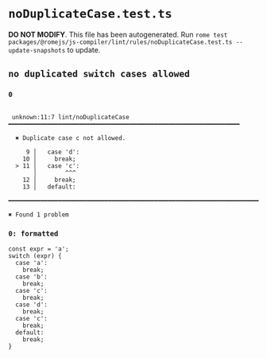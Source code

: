 # `noDuplicateCase.test.ts`

**DO NOT MODIFY**. This file has been autogenerated. Run `rome test packages/@romejs/js-compiler/lint/rules/noDuplicateCase.test.ts --update-snapshots` to update.

## `no duplicated switch cases allowed`

### `0`

```

 unknown:11:7 lint/noDuplicateCase ━━━━━━━━━━━━━━━━━━━━━━━━━━━━━━━━━━━━━━━━━━━━━━━━━━━━━━━━━━━━━━━━━

  ✖ Duplicate case c not allowed.

     9 │   case 'd':
    10 │     break;
  > 11 │   case 'c':
       │        ^^^
    12 │     break;
    13 │   default:

━━━━━━━━━━━━━━━━━━━━━━━━━━━━━━━━━━━━━━━━━━━━━━━━━━━━━━━━━━━━━━━━━━━━━━━━━━━━━━━━━━━━━━━━━━━━━━━━━━━━

✖ Found 1 problem

```

### `0: formatted`

```
const expr = 'a';
switch (expr) {
  case 'a':
    break;
  case 'b':
    break;
  case 'c':
    break;
  case 'd':
    break;
  case 'c':
    break;
  default:
    break;
}

```
